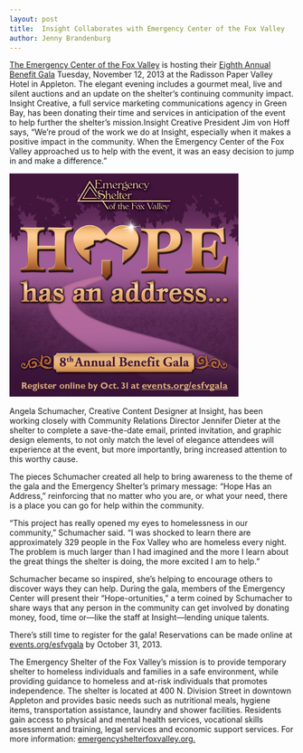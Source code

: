 ```yaml
---
layout: post
title:  Insight Collaborates with Emergency Center of the Fox Valley
author: Jenny Brandenburg
---
```


[The Emergency Center of the Fox Valley](http://www.emergencyshelterfoxvalley.org/) is hosting their [Eighth Annual Benefit Gala](http://www.events.org/esfvgala/cpage.aspx?e=63290) Tuesday, November 12, 2013 at the Radisson Paper Valley Hotel in Appleton. The elegant evening includes a gourmet meal, live and silent auctions and an update on the shelter’s continuing community impact. Insight Creative, a full service marketing communications agency in Green Bay, has been donating their time and services in anticipation of the event to help further the shelter’s mission.Insight Creative President Jim von Hoff says, “We’re proud of the work we do at Insight, especially when it makes a positive impact in the community. When the Emergency Center of the Fox Valley approached us to help with the event, it was an easy decision to jump in and make a difference.”

![](/img/ESFV-00875-Press-release.jpg)

Angela Schumacher, Creative Content Designer at Insight, has been working closely with Community Relations Director Jennifer Dieter at the shelter to complete a save-the-date email, printed invitation, and graphic design elements, to not only match the level of elegance attendees will experience at the event, but more importantly, bring increased attention to this worthy cause.

The pieces Schumacher created all help to bring awareness to the theme of the gala and the Emergency Shelter’s primary message: “Hope Has an Address,” reinforcing that no matter who you are, or what your need, there is a place you can go for help within the community.

“This project has really opened my eyes to homelessness in our community,” Schumacher said. “I was shocked to learn there are approximately 329 people in the Fox Valley who are homeless every night. The problem is much larger than I had imagined and the more I learn about the great things the shelter is doing, the more excited I am to help.”

Schumacher became so inspired, she’s helping to encourage others to discover ways they can help. During the gala, members of the Emergency Center will present their “Hope-ortunities,” a term coined by Schumacher to share ways that any person in the community can get involved by donating money, food, time or—like the staff at Insight—lending unique talents.

There’s still time to register for the gala! Reservations can be made online at [events.org/esfvgala](http://www.events.org/esfvgala/cpage.aspx?e=63290) by October 31, 2013.

The Emergency Shelter of the Fox Valley’s mission is to provide temporary shelter to homeless individuals and families in a safe environment, while providing guidance to homeless and at-risk individuals that promotes independence. The shelter is located at 400 N. Division Street in downtown Appleton and provides basic needs such as nutritional meals, hygiene items, transportation assistance, laundry and shower facilities. Residents gain access to physical and mental health services, vocational skills assessment and training, legal services and economic support services. For more information: [emergencyshelterfoxvalley.org.](http://www.emergencyshelterfoxvalley.org/)
